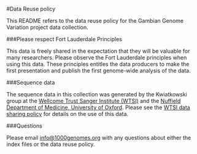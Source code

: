 #Data Reuse policy

This README refers to the data reuse policy for the Gambian Genome Variation project data collection.

###Please respect Fort Lauderdale Principles

This data is freely shared in the expectation that they will be valuable for many researchers. Please observe the Fort Lauderdale principles when using this data. These principles entitles the data producers to make the first presentation and publish the first genome-wide analysis of the data. 

###Sequence data

The sequence data in this collection was generated by the Kwiatkowski group at the [Wellcome Trust Sanger Institute (WTSI)](www.sanger.ac.uk/people/directory/kwiatkowski-dominic) and the [Nuffield Department of Medicine, University of Oxford](http://www.ndm.ox.ac.uk/principal-investigators/researcher/dominic-kwiatkowski). Please see the [WTSI data sharing policy](http://www.sanger.ac.uk/about/who-we-are/policies/open-access-science) for details on the use of this data.

###Questions

Please email info@1000genomes.org with any questions about either the index files or the data reuse policy.
